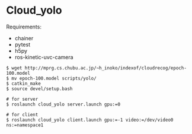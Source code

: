 # Cloud_yolo

Requirements:
* chainer
* pytest
* h5py
* ros-kinetic-uvc-camera

```
$ wget http://mprg.cs.chubu.ac.jp/~h_inoko/indexof/cloudrecog/epoch-100.model
$ mv epoch-100.model scripts/yolo/
$ catkin_make
$ source devel/setup.bash

# for server
$ roslaunch cloud_yolo server.launch gpu:=0

# for client
$ roslaunch cloud_yolo client.launch gpu:=-1 video:=/dev/video0 ns:=namespace1
```
